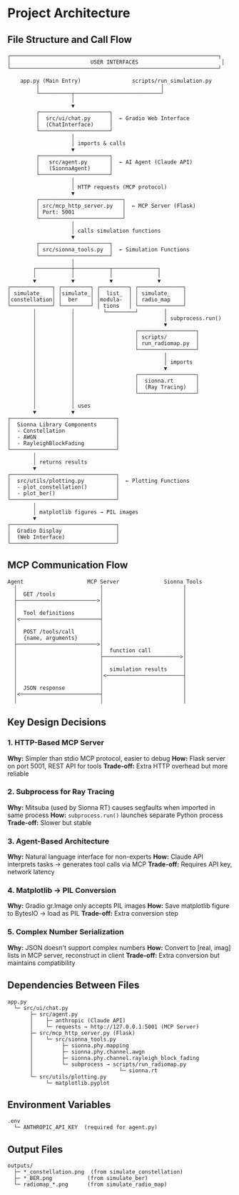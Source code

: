 # Project Architecture

## File Structure and Call Flow

```
┌─────────────────────────────────────────────────────────────────┐
│                         USER INTERFACES                          │
└─────────────────────────────────────────────────────────────────┘

    app.py (Main Entry)                scripts/run_simulation.py
         │                                      │
         └──────────┬───────────────────────────┘
                    │
                    ▼
         ┌──────────────────────┐
         │  src/ui/chat.py      │  ← Gradio Web Interface
         │  (ChatInterface)     │
         └──────────────────────┘
                    │
                    │ imports & calls
                    ▼
         ┌──────────────────────┐
         │   src/agent.py       │  ← AI Agent (Claude API)
         │   (SionnaAgent)      │
         └──────────────────────┘
                    │
                    │ HTTP requests (MCP protocol)
                    ▼
         ┌──────────────────────────┐
         │ src/mcp_http_server.py   │  ← MCP Server (Flask)
         │ Port: 5001               │
         └──────────────────────────┘
                    │
                    │ calls simulation functions
                    ▼
         ┌──────────────────────┐
         │ src/sionna_tools.py  │  ← Simulation Functions
         └──────────────────────┘
                    │
        ┌───────────┼───────────┬──────────────┐
        │           │           │              │
        ▼           ▼           ▼              ▼
┌─────────────┐ ┌─────────┐ ┌─────────┐ ┌──────────────┐
│ simulate_   │ │simulate_│ │  list_  │ │ simulate_    │
│constellation│ │  ber    │ │modula-  │ │ radio_map    │
└─────────────┘ └─────────┘ │ tions   │ └──────────────┘
        │           │         └─────────┘        │
        │           │                            │ subprocess.run()
        │           │                            ▼
        │           │                   ┌──────────────────┐
        │           │                   │ scripts/         │
        │           │                   │ run_radiomap.py  │
        │           │                   └──────────────────┘
        │           │                            │
        │           │                            │ imports
        │           │                            ▼
        │           │                   ┌──────────────────┐
        │           │                   │  sionna.rt       │
        │           │                   │  (Ray Tracing)   │
        │           │                   └──────────────────┘
        │           │
        │           │ uses
        ▼           ▼
┌─────────────────────────────────┐
│  Sionna Library Components      │
│  - Constellation                │
│  - AWGN                         │
│  - RayleighBlockFading          │
└─────────────────────────────────┘
        │
        │ returns results
        ▼
┌─────────────────────────────────┐
│  src/utils/plotting.py          │  ← Plotting Functions
│  - plot_constellation()         │
│  - plot_ber()                   │
└─────────────────────────────────┘
        │
        │ matplotlib figures → PIL images
        ▼
┌─────────────────────────────────┐
│  Gradio Display                 │
│  (Web Interface)                │
└─────────────────────────────────┘
```

## MCP Communication Flow

```
Agent                    MCP Server              Sionna Tools
  │                          │                         │
  │  GET /tools              │                         │
  ├─────────────────────────>│                         │
  │                          │                         │
  │  Tool definitions        │                         │
  │<─────────────────────────┤                         │
  │                          │                         │
  │  POST /tools/call        │                         │
  │  {name, arguments}       │                         │
  ├─────────────────────────>│                         │
  │                          │  function call          │
  │                          ├────────────────────────>│
  │                          │                         │
  │                          │  simulation results     │
  │                          │<────────────────────────┤
  │                          │                         │
  │  JSON response           │                         │
  │<─────────────────────────┤                         │
  │                          │                         │
```

## Key Design Decisions

### 1. HTTP-Based MCP Server
**Why:** Simpler than stdio MCP protocol, easier to debug
**How:** Flask server on port 5001, REST API for tools
**Trade-off:** Extra HTTP overhead but more reliable

### 2. Subprocess for Ray Tracing
**Why:** Mitsuba (used by Sionna RT) causes segfaults when imported in same process
**How:** `subprocess.run()` launches separate Python process
**Trade-off:** Slower but stable

### 3. Agent-Based Architecture
**Why:** Natural language interface for non-experts
**How:** Claude API interprets tasks → generates tool calls via MCP
**Trade-off:** Requires API key, network latency

### 4. Matplotlib → PIL Conversion
**Why:** Gradio gr.Image only accepts PIL images
**How:** Save matplotlib figure to BytesIO → load as PIL
**Trade-off:** Extra conversion step

### 5. Complex Number Serialization
**Why:** JSON doesn't support complex numbers
**How:** Convert to [real, imag] lists in MCP server, reconstruct in client
**Trade-off:** Extra conversion but maintains compatibility

## Dependencies Between Files

```
app.py
  └─ src/ui/chat.py
       ├─ src/agent.py
       │    ├─ anthropic (Claude API)
       │    └─ requests → http://127.0.0.1:5001 (MCP Server)
       ├─ src/mcp_http_server.py (Flask)
       │    └─ src/sionna_tools.py
       │         ├─ sionna.phy.mapping
       │         ├─ sionna.phy.channel.awgn
       │         ├─ sionna.phy.channel.rayleigh_block_fading
       │         └─ subprocess → scripts/run_radiomap.py
       │                           └─ sionna.rt
       └─ src/utils/plotting.py
            └─ matplotlib.pyplot
```

## Environment Variables

```
.env
  └─ ANTHROPIC_API_KEY  (required for agent.py)
```

## Output Files

```
outputs/
  ├─ *_constellation.png  (from simulate_constellation)
  ├─ *_BER.png           (from simulate_ber)
  └─ radiomap_*.png      (from simulate_radio_map)
```
